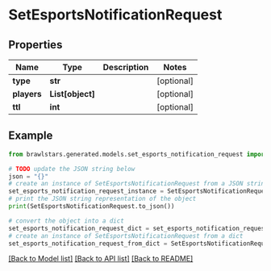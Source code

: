 # SetEsportsNotificationRequest


## Properties

Name | Type | Description | Notes
------------ | ------------- | ------------- | -------------
**type** | **str** |  | [optional] 
**players** | **List[object]** |  | [optional] 
**ttl** | **int** |  | [optional] 

## Example

```python
from brawlstars.generated.models.set_esports_notification_request import SetEsportsNotificationRequest

# TODO update the JSON string below
json = "{}"
# create an instance of SetEsportsNotificationRequest from a JSON string
set_esports_notification_request_instance = SetEsportsNotificationRequest.from_json(json)
# print the JSON string representation of the object
print(SetEsportsNotificationRequest.to_json())

# convert the object into a dict
set_esports_notification_request_dict = set_esports_notification_request_instance.to_dict()
# create an instance of SetEsportsNotificationRequest from a dict
set_esports_notification_request_from_dict = SetEsportsNotificationRequest.from_dict(set_esports_notification_request_dict)
```
[[Back to Model list]](../README.md#documentation-for-models) [[Back to API list]](../README.md#documentation-for-api-endpoints) [[Back to README]](../README.md)


